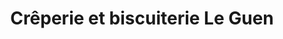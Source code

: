 ---
title: "Crêperie et biscuiterie Le Guen"
url: /la-chapelle-bouexic/creperie-et-biscuiterie-le-guen/
shop: boulangerie
---